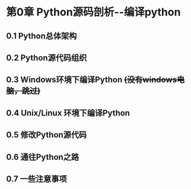 # 第0章 Python源码剖析--编译python


## 0.1 Python总体架构

## 0.2 Python源代码组织

## 0.3 Windows环境下编译Python ~~(没有windows电脑，跳过)~~

##  0.4 Unix/Linux 环境下编译Python

## 0.5 修改Python源代码

##  0.6 通往Python之路

## 0.7 一些注意事项